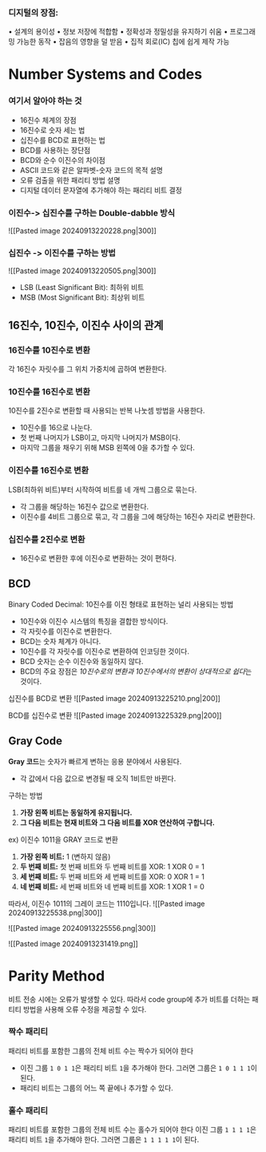 ### 디지털의 장점:
• 설계의 용이성
• 정보 저장에 적합함
• 정확성과 정밀성을 유지하기 쉬움
• 프로그래밍 가능한 동작
• 잡음의 영향을 덜 받음
• 집적 회로(IC) 칩에 쉽게 제작 가능
# Number Systems and Codes

### 여기서 알아야 하는 것
- 16진수 체계의 장점
- 16진수로 숫자 세는 법
- 십진수를 BCD로 표현하는 법
- BCD를 사용하는 장단점
- BCD와 순수 이진수의 차이점
- ASCII 코드와 같은 알파벳-숫자 코드의 목적 설명
- 오류 검출을 위한 패리티 방법 설명
- 디지털 데이터 문자열에 추가해야 하는 패리티 비트 결정

### 이진수-> 십진수를 구하는 Double-dabble 방식
![[Pasted image 20240913220228.png|300]]
### 십진수 -> 이진수를 구하는 방법
![[Pasted image 20240913220505.png|300]]

- LSB (Least Significant Bit): 최하위 비트
- MSB (Most Significant Bit): 최상위 비트

## 16진수, 10진수, 이진수 사이의 관계

### 16진수를 10진수로 변환  
각 16진수 자릿수를 그 위치 가중치에 곱하여 변환한다.
### 10진수를 16진수로 변환  
10진수를 2진수로 변환할 때 사용되는 반복 나눗셈 방법을 사용한다.
- 10진수를 16으로 나눈다.
- 첫 번째 나머지가 LSB이고, 마지막 나머지가 MSB이다.
- 마지막 그룹을 채우기 위해 MSB 왼쪽에 0을 추가할 수 있다.
### 이진수를 16진수로 변환  
LSB(최하위 비트)부터 시작하여 비트를 네 개씩 그룹으로 묶는다.
- 각 그룹을 해당하는 16진수 값으로 변환한다.
- 이진수를 4비트 그룹으로 묶고, 각 그룹을 그에 해당하는 16진수 자리로 변환한다.
### 십진수를 2진수로 변환
- 16진수로 변환한 후에 이진수로 변환하는 것이 편하다.
## BCD
Binary Coded Decimal: 10진수를 이진 형태로 표현하는 널리 사용되는 방법
- 10진수와 이진수 시스템의 특징을 결합한 방식이다.
- 각 자릿수를 이진수로 변환한다.
- BCD는 숫자 체계가 아니다.
- 10진수를 각 자릿수를 이진수로 변환하여 인코딩한 것이다.
- BCD 숫자는 순수 이진수와 동일하지 않다.
- BCD의 주요 장점은 *10진수로의 변환과 10진수에서의 변환이 상대적으로 쉽다*는 것이다.

십진수를 BCD로 변환
![[Pasted image 20240913225210.png|200]]

BCD를 십진수로 변환
![[Pasted image 20240913225329.png|200]]

## Gray Code
**Gray 코드**는 숫자가 빠르게 변하는 응용 분야에서 사용된다.
- 각 값에서 다음 값으로 변경될 때 오직 1비트만 바뀐다.

구하는 방법
1. **가장 왼쪽 비트는 동일하게 유지됩니다.**
2. **그 다음 비트는 현재 비트와 그 다음 비트를 XOR 연산하여 구합니다.**

ex) 이진수 1011을 GRAY 코드로 변환
1. **가장 왼쪽 비트:** 1 (변하지 않음)
2. **두 번째 비트:** 첫 번째 비트와 두 번째 비트를 XOR: 1 XOR 0 = 1
3. **세 번째 비트:** 두 번째 비트와 세 번째 비트를 XOR: 0 XOR 1 = 1
4. **네 번째 비트:** 세 번째 비트와 네 번째 비트를 XOR: 1 XOR 1 = 0

따라서, 이진수 1011의 그레이 코드는 1110입니다.
![[Pasted image 20240913225538.png|300]]

![[Pasted image 20240913225556.png|300]]

![[Pasted image 20240913231419.png]]
# Parity Method
비트 전송 시에는 오류가 발생할 수 있다. 따라서 code group에 추가 비트를 더하는 패티티 방법을 사용해 오류 수정을 제공할 수 있다.
### 짝수 패리티
패리티 비트를 포함한 그룹의 전체 비트 수는 짝수가 되어야 한다
- 이진 그룹 `1 0 1 1`은 패리티 비트 `1`을 추가해야 한다. 그러면 그룹은 `1 0 1 1 1`이 된다.
- 패리티 비트는 그룹의 어느 쪽 끝에나 추가할 수 있다.
### 홀수 패리티
패리티 비트를 포함한 그룹의 전체 비트 수는 홀수가 되어야 한다
이진 그룹 `1 1 1 1`은 패리티 비트 `1`을 추가해야 한다. 그러면 그룹은 `1 1 1 1 1`이 된다.